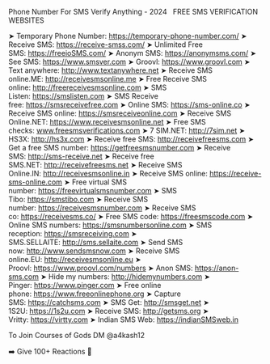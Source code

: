Phone Number For SMS Verify Anything - 2024
 
FREE SMS VERIFICATION WEBSITES 

➤ Temporary Phone Number: https://temporary-phone-number.com/
➤ Receive SMS: https://receive-smss.com/
➤ Unlimited Free SMS: https://freeioSMS.com/
➤ Anonym SMS: https://anonymsms.com/
➤ See SMS: https://www.smsver.com
➤ Groovl: https://www.groovl.com
➤ Text anywhere: http://www.textanywhere.net
➤ Receive SMS online.ME: http://receivesmsonline.me
➤ Free Receive SMS online: http://freereceivesmsonline.com
➤ SMS Listen: https://smslisten.com
➤ SMS Receive free: https://smsreceivefree.com
➤ Online SMS: https://sms-online.co
➤ Receive SMS online: https://smsreceiveonline.com
➤ Receive SMS Online.NET: https://www.receivesmsonline.net
➤ Free SMS checks: www.freesmsverifications.com
➤ 7 SIM.NET: http://7sim.net
➤ HS3X: http://hs3x.com
➤ Receive free SMS: http://receivefreesms.com
➤ Get a free SMS number: https://getfreesmsnumber.com
➤ Receive SMS: http://sms-receive.net
➤ Receive free SMS.NET: http://receivefreesms.net
➤ Receive SMS Online.IN: http://receivesmsonline.in
➤ Receive SMS online: https://receive-sms-online.com
➤ Free virtual SMS number: https://freevirtualsmsnumber.com
➤ SMS Tibo: https://smstibo.com
➤ Receive SMS number: https://receivesmsnumber.com
➤ Receive SMS co: https://receivesms.co/
➤ Free SMS code: https://freesmscode.com
➤ Online SMS numbers: https://smsnumbersonline.com
➤ SMS reception: https://smsreceiving.com
➤ SMS.SELLAITE: http://sms.sellaite.com
➤ Send SMS now: http://www.sendsmsnow.com
➤ Receive SMS online.EU: http://receivesmsonline.eu
➤ Proovl: https://www.proovl.com/numbers
➤ Anon SMS: https://anon-sms.com
➤ Hide my numbers: http://hidemynumbers.com
➤ Pinger: https://www.pinger.com
➤ Free online phone: https://www.freeonlinephone.org
➤ Capture SMS: https://catchsms.com
➤ SMS Get: http://smsget.net
➤ 1S2U: https://1s2u.com
➤ Receive SMS: http://getsms.org
➤ Vritty: https://virtty.com
➤ Indian SMS Web: https://indianSMSweb.in

To Join Courses of Gods DM @a4kash12 

➡️ Give 100+ Reactions 🙌
